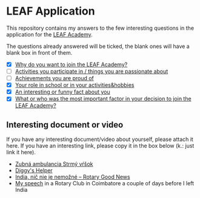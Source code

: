 # LEAF Application

This repository contains my answers to the few interesting questions in the application for the [LEAF Academy](http://www.leafacademy.eu/).

The questions already answered will be ticked, the blank ones will have a blank box in front of them.

- [x] [Why do you want to join the LEAF Academy?](Why-join.md)
- [ ] [Activities you participate in / things you are passionate about](Activities-passions.md)
- [ ] [Achievements you are proud of](Achievements-proud.md)
- [x] [Your role in school or in your activities&hobbies](Your-role.md)
- [x] [An interesting or funny fact about you](Interesting-fact.md)
- [x] [What or who was the most important factor in your decision to join the LEAF Academy?](Important-factor.md)

## Interesting document or video

If you have any interesting document/video about yourself, please attach it here. If you have an interesting link, please copy it in the box below (k.: just link it here).

* [Zubná ambulancia Strmý vŕšok](http://zubnaambulancia.sk)
* [Diggy's Helper](https://diggyshelper.net)
* [India, nič nie je nemožné – Rotary Good News](http://www.floowie.com/cs/cti/rotary-good-news-c-5-2016/#/strana/24/zvacseni/100/)
* [My speech](https://youtu.be/8yTay7NOX88) in a Rotary Club in Coimbatore a couple of days before I left India
